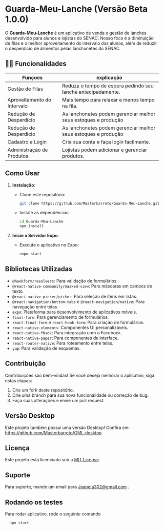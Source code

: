# Guarda-Meu-Lanche (Versão Beta 1.0.0)

O **Guarda-Meu-Lanche** é um aplicativo de venda e gestão de lanches desenvolvido para alunos e lojistas do SENAC. Nosso foco é a diminuição de filas e o melhor aproveitamento do intervalo dos alunos, além de reduzir o desperdício de alimentos pelas lanchonetes do SENAC.

## 👩‍💻 Funcionalidades

| Funçoes  |    explicação   |
|-----------|----------------|
|Gestão de Filas| Reduza o tempo de espera pedindo seu lanche antecipadamente.|
|Aproveitamento do Intervalo| Mais tempo para relaxar e menos tempo na fila.|
|Redução de Desperdício | As lanchonetes podem gerenciar melhor seus estoques e produção|
|Redução de Desperdício | As lanchonetes podem gerenciar melhor seus estoques e produção|
|Cadastro e Login | Crie sua conta e faça login facilmente.|
|Administração de Produtos|  Lojistas podem adicionar e gerenciar produtos.|

## Como Usar

1. **Instalação**:
   - Clone este repositório:

     ```bash
     git clone https://github.com/Masterbarreto/Guarda-Meu-Lanche.git
     ```

   - Instale as dependências:

     ```bash
     cd Guarda-Meu-Lanche
     npm install
     ```

2. **Inicie o Servidor Expo**:
   - Execute o aplicativo no Expo:

     ```bash
     expo start
     ```
## Bibliotecas Utilizadas

- `@hookform/resolvers`: Para validação de formulários.
- `@react-native-community/masked-view`: Para máscaras em campos de texto.
- `@react-native-picker/picker`: Para seleção de itens em listas.
- `@react-navigation/bottom-tabs` e `@react-navigation/native`: Para navegação entre telas.
- `expo`: Plataforma para desenvolvimento de aplicativos móveis.
- `final-form`: Para gerenciamento de formulários.
- `react-final-form` e `react-hook-form`: Para criação de formulários.
- `react-native-elements`: Componentes UI personalizáveis.
- `react-native-fbsdk`: Para integração com o Facebook.
- `react-native-paper`: Para componentes de interface.
- `react-router-native`: Para roteamento entre telas.
- `yup`: Para validação de esquemas.

## Contribuição

Contribuições são bem-vindas! Se você deseja melhorar o aplicativo, siga estas etapas:

1. Crie um fork deste repositório.
2. Crie uma branch para sua nova funcionalidade ou correção de bug.
3. Faça suas alterações e envie um pull request.

## Versão Desktop
Este projeto também possui uma versão Desktop! Confira em: https://github.com/Masterbarreto/GML-desktop


## Licença

Este projeto está licenciado sob a [MIT License](LICENSE).

## Suporte

Para suporte, mande um email para Jpanela302@gmail.com .


## Rodando os testes

Para rodar aplicativo, rode o seguinte comando

```bash
  npm start
```


